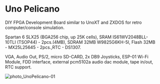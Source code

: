# Uno Pelicano
DIY FPGA Development Board similar to UnoXT and ZXDOS for retro computer/console simulation.

Spartan 6 SLX25 (BGA256 chip, up 25K cells), SRAM IS61WV2048BLL-10TLI (TSOP44) - 2pcs.(4MB), SDRAM 32MB W9825G6KH-5I, Flash 32MB - MX25L25645 - 2pcs.,RTC - DS1307.

VGA, Audio Out, PS/2, micro SD-CARD, 2x DB9 Joysticks, ESP-01 Wi-Fi Module, FDD interface, external pcm5102a audio dac module, tape in/out, RTC support.

![photo_UnoPelicano-01](https://github.com/user-attachments/assets/76df79d7-4d40-44e6-bc1b-180a54419fc3)
